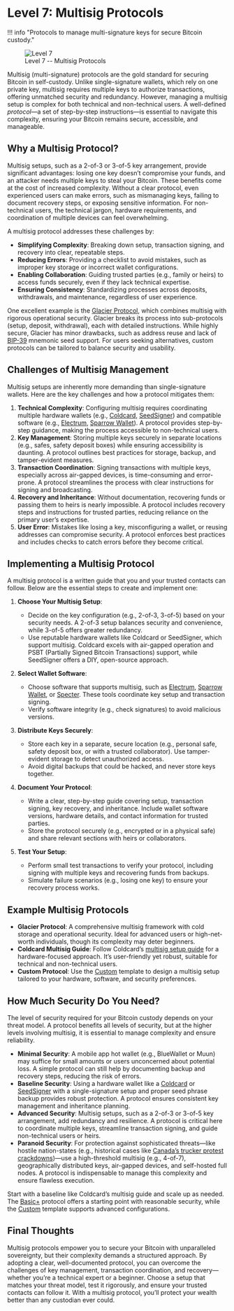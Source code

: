 # Level 7: Multisig Protocols

!!! info "Protocols to manage multi-signature keys for secure Bitcoin custody."
    <figure markdown>
    ![Level 7](/images/levels-Level-7.drawio.png)
      <figcaption>Level 7 -- Multisig Protocols</figcaption>
    </figure>

<!--

Lord Jesus Christ
Son of the Living God
Have mercy on me, a sinner

-->

Multisig (multi-signature) protocols are the gold standard for securing Bitcoin in self-custody. Unlike single-signature wallets, which rely on one private key, multisig requires multiple keys to authorize transactions, offering unmatched security and redundancy. However, managing a multisig setup is complex for both technical and non-technical users. A well-defined *protocol*—a set of step-by-step instructions—is essential to navigate this complexity, ensuring your Bitcoin remains secure, accessible, and manageable.

## Why a Multisig Protocol?

Multisig setups, such as a 2-of-3 or 3-of-5 key arrangement, provide significant advantages: losing one key doesn’t compromise your funds, and an attacker needs multiple keys to steal your Bitcoin. These benefits come at the cost of increased complexity. Without a clear protocol, even experienced users can make errors, such as mismanaging keys, failing to document recovery steps, or exposing sensitive information. For non-technical users, the technical jargon, hardware requirements, and coordination of multiple devices can feel overwhelming.

A multisig protocol addresses these challenges by:

- **Simplifying Complexity**: Breaking down setup, transaction signing, and recovery into clear, repeatable steps.
- **Reducing Errors**: Providing a checklist to avoid mistakes, such as improper key storage or incorrect wallet configurations.
- **Enabling Collaboration**: Guiding trusted parties (e.g., family or heirs) to access funds securely, even if they lack technical expertise.
- **Ensuring Consistency**: Standardizing processes across deposits, withdrawals, and maintenance, regardless of user experience.

One excellent example is the [Glacier Protocol](https://glacierprotocol.org/), which combines multisig with rigorous operational security. Glacier breaks its process into sub-protocols (setup, deposit, withdrawal), each with detailed instructions. While highly secure, Glacier has minor drawbacks, such as address reuse and lack of [BIP-39](https://github.com/bitcoin/bips/blob/master/bip-0039.mediawiki) mnemonic seed support. For users seeking alternatives, custom protocols can be tailored to balance security and usability.

## Challenges of Multisig Management

Multisig setups are inherently more demanding than single-signature wallets. Here are the key challenges and how a protocol mitigates them:

1. **Technical Complexity**: Configuring multisig requires coordinating multiple hardware wallets (e.g., [Coldcard](https://coldcard.com/), [SeedSigner](https://seedsigner.com/)) and compatible software (e.g., [Electrum](https://electrum.org/), [Sparrow Wallet](https://sparrowwallet.com/)). A protocol provides step-by-step guidance, making the process accessible to non-technical users.
2. **Key Management**: Storing multiple keys securely in separate locations (e.g., safes, safety deposit boxes) while ensuring accessibility is daunting. A protocol outlines best practices for storage, backup, and tamper-evident measures.
3. **Transaction Coordination**: Signing transactions with multiple keys, especially across air-gapped devices, is time-consuming and error-prone. A protocol streamlines the process with clear instructions for signing and broadcasting.
4. **Recovery and Inheritance**: Without documentation, recovering funds or passing them to heirs is nearly impossible. A protocol includes recovery steps and instructions for trusted parties, reducing reliance on the primary user’s expertise.
5. **User Error**: Mistakes like losing a key, misconfiguring a wallet, or reusing addresses can compromise security. A protocol enforces best practices and includes checks to catch errors before they become critical.

## Implementing a Multisig Protocol

A multisig protocol is a written guide that you and your trusted contacts can follow. Below are the essential steps to create and implement one:

1. **Choose Your Multisig Setup**:
   - Decide on the key configuration (e.g., 2-of-3, 3-of-5) based on your security needs. A 2-of-3 setup balances security and convenience, while 3-of-5 offers greater redundancy.
   - Use reputable hardware wallets like Coldcard or SeedSigner, which support multisig. Coldcard excels with air-gapped operation and PSBT (Partially Signed Bitcoin Transactions) support, while SeedSigner offers a DIY, open-source approach.

2. **Select Wallet Software**:
   - Choose software that supports multisig, such as [Electrum](https://electrum.org/), [Sparrow Wallet](https://sparrowwallet.com/), or [Specter](https://specter.solutions/). These tools coordinate key setup and transaction signing.
   - Verify software integrity (e.g., check signatures) to avoid malicious versions.

3. **Distribute Keys Securely**:
   - Store each key in a separate, secure location (e.g., personal safe, safety deposit box, or with a trusted collaborator). Use tamper-evident storage to detect unauthorized access.
   - Avoid digital backups that could be hacked, and never store keys together.

4. **Document Your Protocol**:
   - Write a clear, step-by-step guide covering setup, transaction signing, key recovery, and inheritance. Include wallet software versions, hardware details, and contact information for trusted parties.
   - Store the protocol securely (e.g., encrypted or in a physical safe) and share relevant sections with heirs or collaborators.

5. **Test Your Setup**:
   - Perform small test transactions to verify your protocol, including signing with multiple keys and recovering funds from backups.
   - Simulate failure scenarios (e.g., losing one key) to ensure your recovery process works.

## Example Multisig Protocols

- **Glacier Protocol**: A comprehensive multisig framework with cold storage and operational security. Ideal for advanced users or high-net-worth individuals, though its complexity may deter beginners.
- **Coldcard Multisig Guide**: Follow Coldcard’s [multisig setup guide](https://coldcard.com/docs/multisig/) for a hardware-focused approach. It’s user-friendly yet robust, suitable for technical and non-technical users.
- **Custom Protocol**: Use the [Custom](../appendix/custom.md) template to design a multisig setup tailored to your hardware, software, and security preferences.

## How Much Security Do You Need?

The level of security required for your Bitcoin custody depends on your threat model. A protocol benefits all levels of security, but at the higher levels involving multisig, it is essential to manage complexity and ensure reliability.

- **Minimal Security**: A mobile app hot wallet (e.g., BlueWallet or Muun) may suffice for small amounts or users unconcerned about potential loss. A simple protocol can still help by documenting backup and recovery steps, reducing the risk of errors.
- **Baseline Security**: Using a hardware wallet like a [Coldcard](https://coldcard.com/) or [SeedSigner](https://seedsigner.com/) with a single-signature setup and proper seed phrase backup provides robust protection. A protocol ensures consistent key management and inheritance planning.
- **Advanced Security**: Multisig setups, such as a 2-of-3 or 3-of-5 key arrangement, add redundancy and resilience. A protocol is critical here to coordinate multiple keys, streamline transaction signing, and guide non-technical users or heirs.
- **Paranoid Security**: For protection against sophisticated threats—like hostile nation-states (e.g., historical cases like [Canada’s trucker protest crackdowns](https://bitcoinmagazine.com/culture/bitcoin-passes-canada-trucker-protest-test))—use a high-threshold multisig (e.g., 4-of-7), geographically distributed keys, air-gapped devices, and self-hosted full nodes. A protocol is indispensable to manage this complexity and ensure flawless execution.

Start with a baseline like Coldcard’s multisig guide and scale up as needed. The [Basic+](../appendix/basic.md) protocol offers a starting point with reasonable security, while the [Custom](../appendix/custom.md) template supports advanced configurations.

## Final Thoughts

Multisig protocols empower you to secure your Bitcoin with unparalleled sovereignty, but their complexity demands a structured approach. By adopting a clear, well-documented protocol, you can overcome the challenges of key management, transaction coordination, and recovery—whether you’re a technical expert or a beginner. Choose a setup that matches your threat model, test it rigorously, and ensure your trusted contacts can follow it. With a multisig protocol, you’ll protect your wealth better than any custodian ever could.















